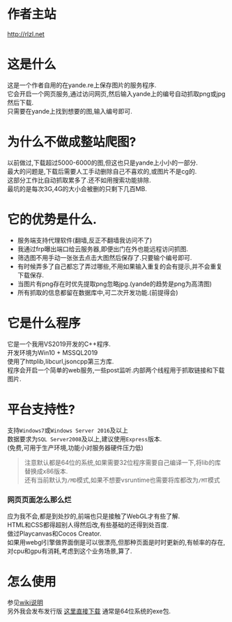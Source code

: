 # 作者主站
http://rlzl.net

# 这是什么
这是一个作者自用的在yande.re上保存图片的服务程序.<br>
它会开启一个网页服务,通过访问网页,然后输入yande上的编号自动抓取png或jpg然后下载.<br>
只需要在yande上找到想要的图,输入编号即可.<br>

# 为什么不做成整站爬图?
以前做过,下载超过5000-6000的图,但这也只是yande上小小的一部分.<br>
最大的问题是,下载后需要人工手动删除自己不喜欢的,或图片不是cg的.<br>
这部分工作比自动抓取累多了.还不如用搜索功能排除.<br>
最坑的是每次3G,4G的大小会被删的只剩下几百MB.<br>

# 它的优势是什么.
- 服务端支持代理软件(翻墙,反正不翻墙我访问不了)
- 我通过frp曝出端口给云服务器,即便出门在外也能远程访问抓图.
- 筛选图不用手动一张张去点击大图然后保存了.只要输个编号即可.
- 有时候弄多了自己都忘了弄过哪些,不用如果输入重复的会有提示,并不会重复下载保存.
- 当图片有png存在时优先提取png忽略jpg.(yande的趋势是png为高清图)
- 所有抓取的信息都留在数据库中,可二次开发功能.(前提得会)

# 它是什么程序
它是一个我用VS2019开发的C++程序.<br>
开发环境为Win10 + MSSQL2019<br>
使用了httplib,libcurl,jsoncpp第三方库.<br>
程序会开启一个简单的web服务,一些post监听.内部两个线程用于抓取链接和下载图片.<br>

# 平台支持性?
支持`Windows7`或`Windows Server 2016`及以上<br>
数据要求为`SQL Server2008`及以上,建议使用`Express`版本.<br>
(免费,可用于生产环境,功能小对服务器硬件压力低)<br>
> 注意默认都是64位的系统,如果需要32位程序需要自己编译一下,将lib的库替换成x86版本.<br>
> 还有当前默认为`/MD`模式,如果不想要vsruntime也需要将库都改为`/MT`模式

### 网页页面怎么那么烂
应为我不会,都是到处抄的,前端也只是接触了WebGL才有些了解.<br>
HTML和CSS都得超别人得然后改,有些基础的还得到处百度.<br>
做过Playcanvas和Cocos Creator.<br>
如果用webgl引擎做界面倒是可以很漂亮,但那种页面是时时更新的,有帧率的存在,对cpu和gpu有消耗,考虑到这个业务场景,算了.<br>

# 怎么使用
参见[wiki说明](https://github.com/dreamrz/Yande.re_AutoServer/wiki) <br>
另外我会发布发行版 [这里直接下载](https://github.com/dreamrz/Yande.re_AutoServer/releases) 通常是64位系统的exe包.<br>
